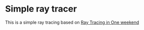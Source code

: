 # Simple ray tracer
This is a simple ray tracing based on [Ray Tracing in One weekend](https://raytracing.github.io/)